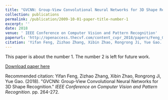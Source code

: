 ```yaml
---
title: "GVCNN: Group-View Convolutional Neural Networks for 3D Shape Recognition"
collection: publications
permalink: /publication/2009-10-01-paper-title-number-1
excerpt: ''
date: 2018
venue: ' IEEE Conference on Computer Vision and Pattern Recognition'
paperurl: 'http://openaccess.thecvf.com/content_cvpr_2018/papers/Feng_GVCNN_Group-View_Convolutional_CVPR_2018_paper.pdf'
citation: 'Yifan Feng, Zizhao Zhang, Xibin Zhao, Rongrong Ji, Yue Gao. (2018). &quot;GVCNN: Group-View Convolutional Neural Networks for 3D Shape Recognition.&quot; <i>IEEE Conference on Computer Vision and Pattern Recognition</i>. pp. 264-272.'
---
```

This paper is about the number 1. The number 2 is left for future work.

[Download paper here](http://openaccess.thecvf.com/content_cvpr_2018/papers/Feng_GVCNN_Group-View_Convolutional_CVPR_2018_paper.pdf)

Recommended citation: Yifan Feng, Zizhao Zhang, Xibin Zhao, Rongrong Ji, Yue Gao. (2018). &quot;GVCNN: Group-View Convolutional Neural Networks for 3D Shape Recognition.&quot; <i>IEEE Conference on Computer Vision and Pattern Recognition</i>. pp. 264-272.
